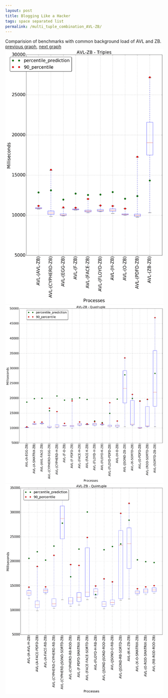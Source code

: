 ```yaml
---
layout: post
title: Blogging Like a Hacker
tags: space separated list
permalink: /multi_tuple_combination_AVL-ZB/
---
```


Comparision of benchmarks with common background load of AVL and ZB.
[previous graph](../multi_tuple_combination_AVL-SORTD/), [next graph](../multi_tuple_combination_CYPHERD-AVL/)
![graph figure](./images/triple/AVL/AVL-ZB_box.png)![graph figure](./images/quadruple/AVL/AVL-ZB_box.png)![graph figure](./images/quintuple/AVL/AVL-ZB_box.png)